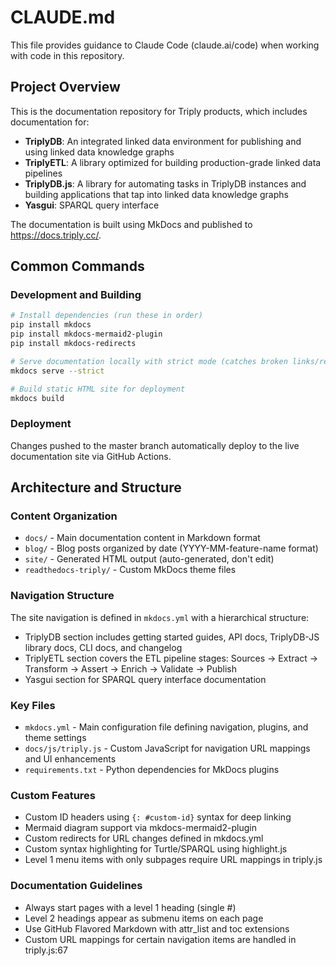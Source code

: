 # CLAUDE.md

This file provides guidance to Claude Code (claude.ai/code) when working with code in this repository.

## Project Overview

This is the documentation repository for Triply products, which includes documentation for:
- **TriplyDB**: An integrated linked data environment for publishing and using linked data knowledge graphs
- **TriplyETL**: A library optimized for building production-grade linked data pipelines  
- **TriplyDB.js**: A library for automating tasks in TriplyDB instances and building applications that tap into linked data knowledge graphs
- **Yasgui**: SPARQL query interface

The documentation is built using MkDocs and published to https://docs.triply.cc/.

## Common Commands

### Development and Building
```bash
# Install dependencies (run these in order)
pip install mkdocs
pip install mkdocs-mermaid2-plugin
pip install mkdocs-redirects

# Serve documentation locally with strict mode (catches broken links/references)
mkdocs serve --strict

# Build static HTML site for deployment
mkdocs build
```

### Deployment
Changes pushed to the master branch automatically deploy to the live documentation site via GitHub Actions.

## Architecture and Structure

### Content Organization
- `docs/` - Main documentation content in Markdown format
- `blog/` - Blog posts organized by date (YYYY-MM-feature-name format)
- `site/` - Generated HTML output (auto-generated, don't edit)
- `readthedocs-triply/` - Custom MkDocs theme files

### Navigation Structure
The site navigation is defined in `mkdocs.yml` with a hierarchical structure:
- TriplyDB section includes getting started guides, API docs, TriplyDB-JS library docs, CLI docs, and changelog
- TriplyETL section covers the ETL pipeline stages: Sources → Extract → Transform → Assert → Enrich → Validate → Publish
- Yasgui section for SPARQL query interface documentation

### Key Files
- `mkdocs.yml` - Main configuration file defining navigation, plugins, and theme settings
- `docs/js/triply.js` - Custom JavaScript for navigation URL mappings and UI enhancements
- `requirements.txt` - Python dependencies for MkDocs plugins

### Custom Features
- Custom ID headers using `{: #custom-id}` syntax for deep linking
- Mermaid diagram support via mkdocs-mermaid2-plugin
- Custom redirects for URL changes defined in mkdocs.yml
- Custom syntax highlighting for Turtle/SPARQL using highlight.js
- Level 1 menu items with only subpages require URL mappings in triply.js

### Documentation Guidelines
- Always start pages with a level 1 heading (single #)
- Level 2 headings appear as submenu items on each page
- Use GitHub Flavored Markdown with attr_list and toc extensions
- Custom URL mappings for certain navigation items are handled in triply.js:67